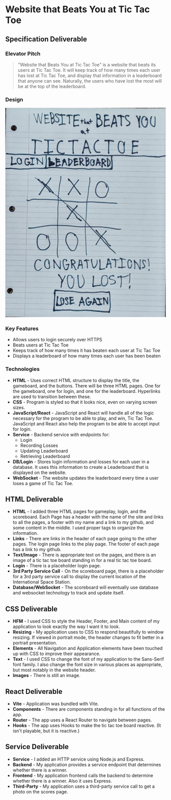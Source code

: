 # Website that Beats You at Tic Tac Toe

## Specification Deliverable

### Elevator Pitch

>"Website that Beats You at Tic Tac Toe" is a website that beats
>its users at Tic Tac Toe. It will keep track of how many
>times each user has lost at Tic Tac Toe, and display that
>information in a leaderboard that anyone can see. Naturally,
>the users who have lost the most will be at the top of the
>leaderboard.

### Design

![Layout for websitethatbeatsyouattictactoe.click](/assets/websitethatbeatsyouattictactoe.jpg)

### Key Features

* Allows users to login securely over HTTPS
* Beats users at Tic Tac Toe
* Keeps track of how many times it has beaten each user at Tic Tac Toe
* Displays a leaderboard of how many times each user has been beaten

### Technologies

* **HTML** - Uses correct HTML structure to display the title, the gameboard, and the buttons. There will be three HTML pages. One for the gameboard, one for login, and one for the leaderboard. Hyperlinks are used to transition between these.
* **CSS** - Program is styled so that it looks nice, even on varying screen sizes.
* **JavaScript/React** - JavaScript and React will handle all of the logic necessary for the program to be able to play, and win, Tic Tac Toe. JavaScript and React also help the program to be able to accept input for login.
* **Service** - Backend service with endpoints for:
	* Login
	* Recording Losses
	* Updating Leaderboard
	* Retrieving Leaderboard
* **DB/Login** - Stores login information and losses for each user in a database. It uses this information to create a Leaderboard that is displayed on the website.
* **WebSocket** - The website updates the leaderboard every time a user loses a game of Tic Tac Toe.

## HTML Deliverable

* **HTML** - I added three HTML pages for gameplay, login, and the scoreboard. Each Page has a header with the name of the site and links to all the pages, a footer with my name and a link to my github, and some content in the middle. I used proper tags to organize the information.
* **Links** - There are links in the header of each page going to the other pages. The login page links to the play page. The footer of each page has a link to my github.
* **Text/Image** - There is appropriate text on the pages, and there is an image of a tic tac toe board standing in for a real tic tac toe board.
* **Login** - There is a placeholder login page.
* **3rd Party Service Call** - On the scoreboard page, there is a placeholder for a 3rd party service call to display the current location of the International Space Station.
* **Database/WebSocket** - The scoreboard will eventually use database and websocket technology to track and update itself.

## CSS Deliverable

* **HFM** - I used CSS to style the Header, Footer, and Main content of my application to look exactly the way I want it to look.
* **Resizing** - My application uses to CSS to respond beautifully to window resizing. If viewed in portrait mode, the header changes to fit better in a portrait presentation.
* **Elements** - All Navigation and Application elements have been touched up with CSS to improve their appearance.
* **Text** - I used CSS to change the font of my application to the Sans-Serif font family. I also change the font size in various places as appropriate, but most notably in the website header.
* **Images** - There is still an image.

## React Deliverable

* **Vite** - Application was bundled with Vite.
* **Components** - There are components standing in for all functions of the app.
* **Router** - The app uses a React Router to navigate between pages.
* **Hooks** - The app uses Hooks to make the tic tac toe board reactive. (It isn't playable, but it is reactive.)

## Service Deliverable

* **Service** - I added an HTTP service using Node.js and Express.
* **Backend** - My application provides a service endpoint that determines whether there is a winner.
* **Frontend** - My application frontend calls the backend to determine whether there is a winner. Also it uses Express.
* **Third-Party** - My application uses a third-party service call to get a photo on the scores page.
